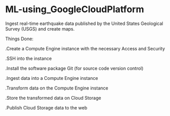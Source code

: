 # ML-using_GoogleCloudPlatform
Ingest real-time earthquake data published by the United States Geological Survey (USGS) and create maps.

Things Done:

.Create a Compute Engine instance with the necessary Access and Security

.SSH into the instance

.Install the software package Git (for source code version control)

.Ingest data into a Compute Engine instance

.Transform data on the Compute Engine instance

.Store the transformed data on Cloud Storage

.Publish Cloud Storage data to the web

